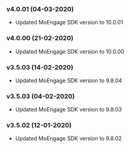 ### v4.0.01 (04-03-2020)
- Updated MoEngage SDK version to 10.0.01
### v4.0.00 (21-02-2020)
- Updated MoEngage SDK version to 10.0.00

### v3.5.03 (14-02-2020)
- Updated MoEngage SDK version to 9.8.04

### v3.5.03 (04-02-2020)
- Updated MoEngage SDK version to 9.8.03
### v3.5.02 (12-01-2020)
- Updated MoEngage SDK version to 9.8.02
